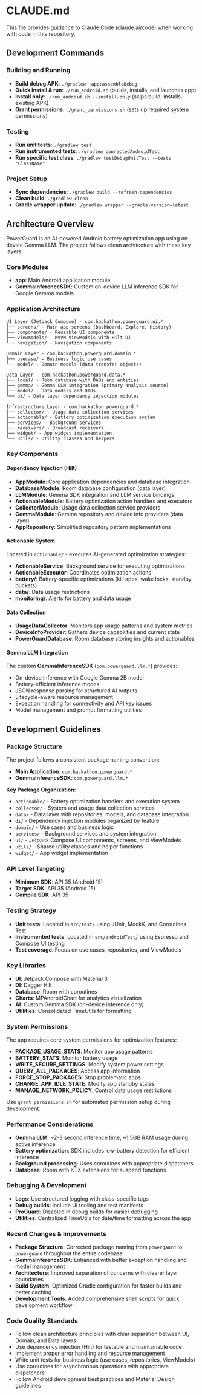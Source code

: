 # CLAUDE.md

This file provides guidance to Claude Code (claude.ai/code) when working with code in this repository.

## Development Commands

### Building and Running
- **Build debug APK**: `./gradlew :app:assembleDebug`
- **Quick install & run**: `./run_android.sh` (builds, installs, and launches app)
- **Install only**: `./run_android.sh --install-only` (skips build, installs existing APK)
- **Grant permissions**: `./grant_permissions.sh` (sets up required system permissions)

### Testing
- **Run unit tests**: `./gradlew test`
- **Run instrumented tests**: `./gradlew connectedAndroidTest`
- **Run specific test class**: `./gradlew testDebugUnitTest --tests "ClassName"`

### Project Setup
- **Sync dependencies**: `./gradlew build --refresh-dependencies`
- **Clean build**: `./gradlew clean`
- **Gradle wrapper update**: `./gradlew wrapper --gradle-version=latest`

## Architecture Overview

PowerGuard is an AI-powered Android battery optimization app using on-device Gemma LLM. The project follows clean architecture with these key layers:

### Core Modules
- **app**: Main Android application module
- **GemmaInferenceSDK**: Custom on-device LLM inference SDK for Google Gemma models

### Application Architecture
```
UI Layer (Jetpack Compose) - com.hackathon.powerguard.ui.*
├── screens/ - Main app screens (Dashboard, Explore, History)
├── components/ - Reusable UI components
├── viewmodels/ - MVVM ViewModels with Hilt DI
└── navigation/ - Navigation components

Domain Layer - com.hackathon.powerguard.domain.*
├── usecase/ - Business logic use cases
└── model/ - Domain models (data transfer objects)

Data Layer - com.hackathon.powerguard.data.*
├── local/ - Room database with DAOs and entities
├── gemma/ - Gemma LLM integration (primary analysis source)
├── model/ - Data models and DTOs
└── di/ - Data layer dependency injection modules

Infrastructure Layer - com.hackathon.powerguard.*
├── collector/ - Usage data collection services
├── actionable/ - Battery optimization execution system
├── services/ - Background services
├── receivers/ - Broadcast receivers
├── widget/ - App widget implementation
└── utils/ - Utility classes and helpers
```

### Key Components

#### Dependency Injection (Hilt)
- **AppModule**: Core application dependencies and database integration
- **DatabaseModule**: Room database configuration (data layer)
- **LLMModule**: Gemma SDK integration and LLM service bindings
- **ActionableModule**: Battery optimization action handlers and executors
- **CollectorModule**: Usage data collection service providers
- **GemmaModule**: Gemma repository and device info providers (data layer)
- **AppRepository**: Simplified repository pattern implementations

#### Actionable System
Located in `actionable/` - executes AI-generated optimization strategies:
- **ActionableService**: Background service for executing optimizations
- **ActionableExecutor**: Coordinates optimization actions
- **battery/**: Battery-specific optimizations (kill apps, wake locks, standby buckets)
- **data/**: Data usage restrictions
- **monitoring/**: Alerts for battery and data usage

#### Data Collection
- **UsageDataCollector**: Monitors app usage patterns and system metrics
- **DeviceInfoProvider**: Gathers device capabilities and current state
- **PowerGuardDatabase**: Room database storing insights and actionables

#### Gemma LLM Integration
The custom **GemmaInferenceSDK** (`com.powerguard.llm.*`) provides:
- On-device inference with Google Gemma 2B model
- Battery-efficient inference modes  
- JSON response parsing for structured AI outputs
- Lifecycle-aware resource management
- Exception handling for connectivity and API key issues
- Model management and prompt formatting utilities

## Development Guidelines

### Package Structure
The project follows a consistent package naming convention:
- **Main Application**: `com.hackathon.powerguard.*`
- **GemmaInferenceSDK**: `com.powerguard.llm.*`

**Key Package Organization:**
- `actionable/` - Battery optimization handlers and execution system
- `collector/` - System and usage data collection services
- `data/` - Data layer with repositories, models, and database integration
- `di/` - Dependency injection modules organized by feature
- `domain/` - Use cases and business logic
- `services/` - Background services and system integration
- `ui/` - Jetpack Compose UI components, screens, and ViewModels
- `utils/` - Shared utility classes and helper functions
- `widget/` - App widget implementation

### API Level Targeting
- **Minimum SDK**: API 35 (Android 15)
- **Target SDK**: API 35 (Android 15)
- **Compile SDK**: API 35

### Testing Strategy
- **Unit tests**: Located in `src/test/` using JUnit, MockK, and Coroutines Test
- **Instrumented tests**: Located in `src/androidTest/` using Espresso and Compose UI testing
- **Test coverage**: Focus on use cases, repositories, and ViewModels

### Key Libraries
- **UI**: Jetpack Compose with Material 3
- **DI**: Dagger Hilt
- **Database**: Room with coroutines
- **Charts**: MPAndroidChart for analytics visualization
- **AI**: Custom Gemma SDK (on-device inference only)
- **Utilities**: Consolidated TimeUtils for formatting

### System Permissions
The app requires core system permissions for optimization features:
- **PACKAGE_USAGE_STATS**: Monitor app usage patterns
- **BATTERY_STATS**: Monitor battery usage
- **WRITE_SECURE_SETTINGS**: Modify system power settings  
- **QUERY_ALL_PACKAGES**: Access app information
- **FORCE_STOP_PACKAGES**: Stop problematic apps
- **CHANGE_APP_IDLE_STATE**: Modify app standby states
- **MANAGE_NETWORK_POLICY**: Control data usage restrictions

Use `grant_permissions.sh` for automated permission setup during development.

### Performance Considerations
- **Gemma LLM**: ~2-3 second inference time, ~1.5GB RAM usage during active inference
- **Battery optimization**: SDK includes low-battery detection for efficient inference
- **Background processing**: Uses coroutines with appropriate dispatchers
- **Database**: Room with KTX extensions for suspend functions

### Debugging & Development
- **Logs**: Use structured logging with class-specific tags
- **Debug builds**: Include UI tooling and test manifests
- **ProGuard**: Disabled in debug builds for easier debugging
- **Utilities**: Centralized TimeUtils for date/time formatting across the app

### Recent Changes & Improvements
- **Package Structure**: Corrected package naming from `powergaurd` to `powerguard` throughout the entire codebase
- **GemmaInferenceSDK**: Enhanced with better exception handling and model management
- **Architecture**: Improved separation of concerns with clearer layer boundaries
- **Build System**: Optimized Gradle configuration for faster builds and better caching
- **Development Tools**: Added comprehensive shell scripts for quick development workflow

### Code Quality Standards
- Follow clean architecture principles with clear separation between UI, Domain, and Data layers
- Use dependency injection (Hilt) for testable and maintainable code
- Implement proper error handling and resource management
- Write unit tests for business logic (use cases, repositories, ViewModels)
- Use coroutines for asynchronous operations with appropriate dispatchers
- Follow Android development best practices and Material Design guidelines